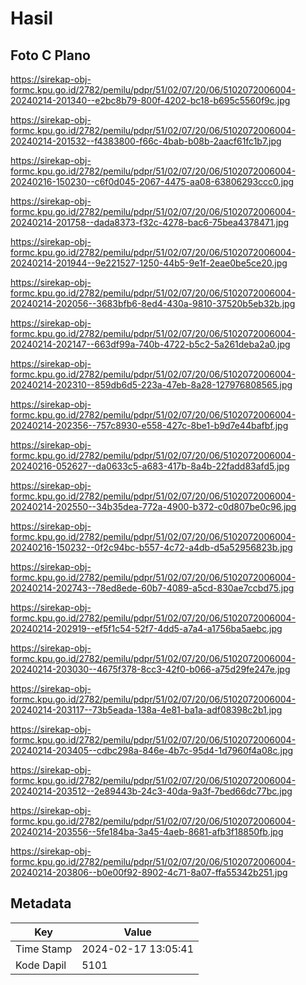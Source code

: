 # Hasil

## Foto C Plano

https://sirekap-obj-formc.kpu.go.id/2782/pemilu/pdpr/51/02/07/20/06/5102072006004-20240214-201340--e2bc8b79-800f-4202-bc18-b695c5560f9c.jpg

https://sirekap-obj-formc.kpu.go.id/2782/pemilu/pdpr/51/02/07/20/06/5102072006004-20240214-201532--f4383800-f66c-4bab-b08b-2aacf61fc1b7.jpg

https://sirekap-obj-formc.kpu.go.id/2782/pemilu/pdpr/51/02/07/20/06/5102072006004-20240216-150230--c6f0d045-2067-4475-aa08-63806293ccc0.jpg

https://sirekap-obj-formc.kpu.go.id/2782/pemilu/pdpr/51/02/07/20/06/5102072006004-20240214-201758--dada8373-f32c-4278-bac6-75bea4378471.jpg

https://sirekap-obj-formc.kpu.go.id/2782/pemilu/pdpr/51/02/07/20/06/5102072006004-20240214-201944--9e221527-1250-44b5-9e1f-2eae0be5ce20.jpg

https://sirekap-obj-formc.kpu.go.id/2782/pemilu/pdpr/51/02/07/20/06/5102072006004-20240214-202056--3683bfb6-8ed4-430a-9810-37520b5eb32b.jpg

https://sirekap-obj-formc.kpu.go.id/2782/pemilu/pdpr/51/02/07/20/06/5102072006004-20240214-202147--663df99a-740b-4722-b5c2-5a261deba2a0.jpg

https://sirekap-obj-formc.kpu.go.id/2782/pemilu/pdpr/51/02/07/20/06/5102072006004-20240214-202310--859db6d5-223a-47eb-8a28-127976808565.jpg

https://sirekap-obj-formc.kpu.go.id/2782/pemilu/pdpr/51/02/07/20/06/5102072006004-20240214-202356--757c8930-e558-427c-8be1-b9d7e44bafbf.jpg

https://sirekap-obj-formc.kpu.go.id/2782/pemilu/pdpr/51/02/07/20/06/5102072006004-20240216-052627--da0633c5-a683-417b-8a4b-22fadd83afd5.jpg

https://sirekap-obj-formc.kpu.go.id/2782/pemilu/pdpr/51/02/07/20/06/5102072006004-20240214-202550--34b35dea-772a-4900-b372-c0d807be0c96.jpg

https://sirekap-obj-formc.kpu.go.id/2782/pemilu/pdpr/51/02/07/20/06/5102072006004-20240216-150232--0f2c94bc-b557-4c72-a4db-d5a52956823b.jpg

https://sirekap-obj-formc.kpu.go.id/2782/pemilu/pdpr/51/02/07/20/06/5102072006004-20240214-202743--78ed8ede-60b7-4089-a5cd-830ae7ccbd75.jpg

https://sirekap-obj-formc.kpu.go.id/2782/pemilu/pdpr/51/02/07/20/06/5102072006004-20240214-202919--ef5f1c54-52f7-4dd5-a7a4-a1756ba5aebc.jpg

https://sirekap-obj-formc.kpu.go.id/2782/pemilu/pdpr/51/02/07/20/06/5102072006004-20240214-203030--4675f378-8cc3-42f0-b066-a75d29fe247e.jpg

https://sirekap-obj-formc.kpu.go.id/2782/pemilu/pdpr/51/02/07/20/06/5102072006004-20240214-203117--73b5eada-138a-4e81-ba1a-adf08398c2b1.jpg

https://sirekap-obj-formc.kpu.go.id/2782/pemilu/pdpr/51/02/07/20/06/5102072006004-20240214-203405--cdbc298a-846e-4b7c-95d4-1d7960f4a08c.jpg

https://sirekap-obj-formc.kpu.go.id/2782/pemilu/pdpr/51/02/07/20/06/5102072006004-20240214-203512--2e89443b-24c3-40da-9a3f-7bed66dc77bc.jpg

https://sirekap-obj-formc.kpu.go.id/2782/pemilu/pdpr/51/02/07/20/06/5102072006004-20240214-203556--5fe184ba-3a45-4aeb-8681-afb3f18850fb.jpg

https://sirekap-obj-formc.kpu.go.id/2782/pemilu/pdpr/51/02/07/20/06/5102072006004-20240214-203806--b0e00f92-8902-4c71-8a07-ffa55342b251.jpg


## Metadata

| Key        | Value               |
| ---------- | ------------------- |
| Time Stamp | 2024-02-17 13:05:41 |
| Kode Dapil | 5101                |



